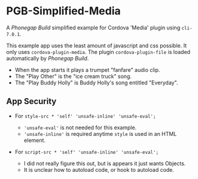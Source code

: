 # PGB-Simplified-Media
A *Phonegap Build* simplified example for Cordova 'Media' plugin using `cli-7.0.1`.

This example app uses the least amount of javascript and css possible. It only uses `cordova-plugin-media`. The plugin `cordova-plugin-file` is loaded automatically by *Phonegap Build*.

* When the app starts it plays a trumpet "fanfare" audio clip.
* The "Play Other" is the "ice cream truck" song.
* The "Play Buddy Holly" is Buddy Holly's song entitled "Everyday".

## App Security 

* For `style-src * 'self' 'unsafe-inline' 'unsafe-eval';`
  * `'unsafe-eval'` is not needed for this example.
  * `'unsafe-inline'`  is required anytime `style` is used in an HTML element.

* For `script-src * 'self' 'unsafe-inline' 'unsafe-eval';`
  * I did not really figure this out, but is appears it just wants Objects.
  * It is unclear how to autoload code, or hook to autoload code.
